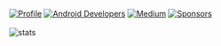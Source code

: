 <a href="https://github.com/lopspower"><img alt="Profile" src="https://lopspower.github.io/badges/lopspower.svg"/></a>
<a href="http://developer.android.com/index.html"><img alt="Android Developers" src="https://lopspower.github.io/badges/android_dev.svg"/></a>
<a href="https://medium.com/@LopezMikhael"><img alt="Medium" src="https://lopspower.github.io/badges/medium.svg"/></a>
<a href="https://github.com/sponsors/lopspower"><img alt="Sponsors" src="https://lopspower.github.io/badges/sponsors.svg"/></a>
</br></br>
![stats](https://github-readme-stats.vercel.app/api?username=lopspower&hide=contribs&show_icons=true&include_all_commits=true&count_private=true)
